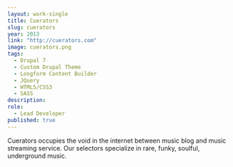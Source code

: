 ```yaml
---
layout: work-single
title: Cuerators
slug: cuerators
year: 2013
link: "http://cuerators.com"
image: cuerators.png
tags:
  - Drupal 7
  - Custom Drupal Theme
  - Longform Content Builder
  - JQuery
  - HTML5/CSS3
  - SASS
description:
role:
  - Lead Developer
published: true
---
```

Cuerators occupies the void in the internet between music blog and music streaming service. Our selectors specialize in rare, funky, soulful, underground music.
